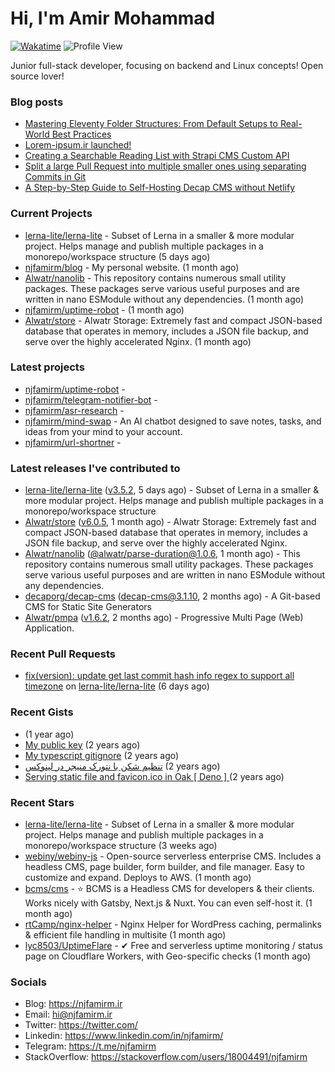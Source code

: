 # Hi, I'm Amir Mohammad
[![Wakatime](https://wakatime.com/badge/user/68776a95-d771-48a4-a960-90136239e4fd.svg)](https://wakatime.com/@68776a95-d771-48a4-a960-90136239e4fd)
![Profile View](https://komarev.com/ghpvc/?username=njfamirm)

Junior full-stack developer, focusing on backend and Linux concepts!
Open source lover!

### Blog posts

- [Mastering Eleventy Folder Structures: From Default Setups to Real-World Best Practices](https://www.njfamirm.ir/en/blog/eleventy-folder-structure-guide/)
- [Lorem-ipsum.ir launched!](https://www.njfamirm.ir/en/blog/lorem-ipsum-ir-launched/)
- [Creating a Searchable Reading List with Strapi CMS Custom API](https://www.njfamirm.ir/en/blog/strapi-custom-api/)
- [Split a large Pull Request into multiple smaller ones using separating Commits in Git](https://www.njfamirm.ir/en/blog/git-separate/)
- [A Step-by-Step Guide to Self-Hosting Decap CMS without Netlify](https://www.njfamirm.ir/en/blog/self-hosting-decap-cms/)


### Current Projects

- [lerna-lite/lerna-lite](https://github.com/lerna-lite/lerna-lite) - Subset of Lerna in a smaller &amp; more modular project. Helps manage and publish multiple packages in a monorepo/workspace structure (5 days ago)
- [njfamirm/blog](https://github.com/njfamirm/blog) - My personal website. (1 month ago)
- [Alwatr/nanolib](https://github.com/Alwatr/nanolib) - This repository contains numerous small utility packages. These packages serve various useful purposes and are written in nano ESModule without any dependencies. (1 month ago)
- [njfamirm/uptime-robot](https://github.com/njfamirm/uptime-robot) -  (1 month ago)
- [Alwatr/store](https://github.com/Alwatr/store) - Alwatr Storage: Extremely fast and compact JSON-based database that operates in memory, includes a JSON file backup, and serve over the highly accelerated Nginx. (1 month ago)

### Latest projects

- [njfamirm/uptime-robot](https://github.com/njfamirm/uptime-robot) - 
- [njfamirm/telegram-notifier-bot](https://github.com/njfamirm/telegram-notifier-bot) - 
- [njfamirm/asr-research](https://github.com/njfamirm/asr-research) - 
- [njfamirm/mind-swap](https://github.com/njfamirm/mind-swap) - An AI chatbot designed to save notes, tasks, and ideas from your mind to your account.
- [njfamirm/url-shortner](https://github.com/njfamirm/url-shortner) - 

### Latest releases I've contributed to

- [lerna-lite/lerna-lite](https://github.com/lerna-lite/lerna-lite) ([v3.5.2](https://github.com/lerna-lite/lerna-lite/releases/tag/v3.5.2), 5 days ago) - Subset of Lerna in a smaller &amp; more modular project. Helps manage and publish multiple packages in a monorepo/workspace structure
- [Alwatr/store](https://github.com/Alwatr/store) ([v6.0.5](https://github.com/Alwatr/store/releases/tag/v6.0.5), 1 month ago) - Alwatr Storage: Extremely fast and compact JSON-based database that operates in memory, includes a JSON file backup, and serve over the highly accelerated Nginx.
- [Alwatr/nanolib](https://github.com/Alwatr/nanolib) ([@alwatr/parse-duration@1.0.6](https://github.com/Alwatr/nanolib/releases/tag/%40alwatr/parse-duration%401.0.6), 1 month ago) - This repository contains numerous small utility packages. These packages serve various useful purposes and are written in nano ESModule without any dependencies.
- [decaporg/decap-cms](https://github.com/decaporg/decap-cms) ([decap-cms@3.1.10](https://github.com/decaporg/decap-cms/releases/tag/decap-cms%403.1.10), 2 months ago) - A Git-based CMS for Static Site Generators
- [Alwatr/pmpa](https://github.com/Alwatr/pmpa) ([v1.6.2](https://github.com/Alwatr/pmpa/releases/tag/v1.6.2), 2 months ago) - Progressive Multi Page (Web) Application.

### Recent Pull Requests

- [fix(version): update get last commit hash info regex to support all timezone](https://github.com/lerna-lite/lerna-lite/pull/875) on [lerna-lite/lerna-lite](https://github.com/lerna-lite/lerna-lite) (6 days ago)

### Recent Gists

- [](https://gist.github.com/022d07ecd84e69ad31ef0bcd32d86b59) (1 year ago)
- [My public key](https://gist.github.com/879f720c9ca74a0934ce571b7285ed34) (2 years ago)
- [My typescript gitignore](https://gist.github.com/6a40b1912daab3f91a02a7b53f3f76c3) (2 years ago)
- [تنظیم شکن با نتورک منیجر در لینوکس](https://gist.github.com/cc40c344e89bdcdf77085cbf1fc05162) (2 years ago)
- [Serving static file and favicon.ico in Oak [ Deno ] ](https://gist.github.com/9bcaca2b6a672e729c099193b4aafe9f) (2 years ago)

### Recent Stars

- [lerna-lite/lerna-lite](https://github.com/lerna-lite/lerna-lite) - Subset of Lerna in a smaller &amp; more modular project. Helps manage and publish multiple packages in a monorepo/workspace structure (3 weeks ago)
- [webiny/webiny-js](https://github.com/webiny/webiny-js) - Open-source serverless enterprise CMS. Includes a headless CMS, page builder, form builder, and file manager. Easy to customize and expand. Deploys to AWS. (1 month ago)
- [bcms/cms](https://github.com/bcms/cms) - ⭐️ BCMS is a Headless CMS for developers &amp; their clients. Works nicely with Gatsby, Next.js &amp; Nuxt. You can even self-host it. (1 month ago)
- [rtCamp/nginx-helper](https://github.com/rtCamp/nginx-helper) - Nginx Helper for WordPress caching, permalinks &amp; efficient file handling in multisite (1 month ago)
- [lyc8503/UptimeFlare](https://github.com/lyc8503/UptimeFlare) - ✔ Free and serverless uptime monitoring / status page on Cloudflare Workers, with Geo-specific checks (1 month ago)

### Socials

- Blog: https://njfamirm.ir
- Email: hi@njfamirm.ir
- Twitter: https://twitter.com/
- Linkedin: https://www.linkedin.com/in/njfamirm/
- Telegram: https://t.me/njfamirm
- StackOverflow: https://stackoverflow.com/users/18004491/njfamirm
